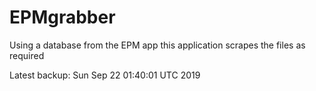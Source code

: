 # EPMgrabber
Using a database from the EPM app this application scrapes the files as required


Latest backup: Sun Sep 22 01:40:01 UTC 2019
